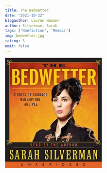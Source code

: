 ```yaml
---
title: The Bedwetter
date: "2021-10-22"
blogauthor: Lauren Hamann
author: Silverman, Sarah
tags: ['Nonfiction', 'Memoir']
img: bedwetter.jpg
rating: 3
omit: false
---
```


![Book Cover](bedwetter.jpg)

